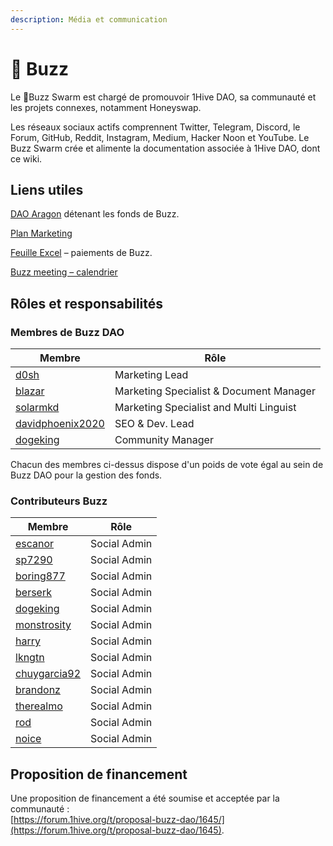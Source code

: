```yaml
---
description: Média et communication
---
```


# 🐝 Buzz

Le 🐝Buzz Swarm est chargé de promouvoir 1Hive DAO, sa communauté et les projets connexes, notamment Honeyswap.

Les réseaux sociaux actifs comprennent Twitter, Telegram, Discord, le Forum, GitHub, Reddit, Instagram, Medium, Hacker Noon et YouTube. Le Buzz Swarm crée et alimente la documentation associée à 1Hive DAO, dont ce wiki.

## Liens utiles

[DAO Aragon](https://aragon.1hive.org/#/buzzdao/) détenant les fonds de Buzz.

[Plan Marketing](https://drive.google.com/file/d/1giD4QcVfHNUaAwcXWqEdV4jI2CUSQH24/view)

[Feuille Excel](https://docs.google.com/spreadsheets/d/1UNrQMLVDWS-r7z6Z5MLNRSRP70f\_gjbG5DYVceDLrXU/edit#gid=0) – paiements de Buzz.

[Buzz meeting – calendrier](https://calendar.google.com/calendar/u/0/embed?src=c\_k77c78d1kdt9e1vpk2cvjcc7jg@group.calendar.google.com\&ctz)

## Rôles et responsabilités

### Membres de Buzz DAO

| Membre                                                                 | Rôle                                    |
| ---------------------------------------------------------------------- | --------------------------------------- |
| [d0sh](https://forum.1hive.org/u/d0sh/summary)                         | Marketing Lead                          |
| [blazar](https://forum.1hive.org/u/blazar/summary)                     | Marketing Specialist & Document Manager |
| [solarmkd](https://forum.1hive.org/u/solarmkd/summary)                 | Marketing Specialist and Multi Linguist |
| [davidphoenix2020](https://forum.1hive.org/u/davidphoenix2020/summary) | SEO & Dev. Lead                         |
| [dogeking](https://forum.1hive.org/u/dogeking/summary)                 | Community Manager                       |

Chacun des membres ci-dessus dispose d'un poids de vote égal au sein de Buzz DAO pour la gestion des fonds.

### Contributeurs Buzz&#x20;

| Membre                                                         | Rôle         |
| -------------------------------------------------------------- | ------------ |
| [escanor](https://forum.1hive.org/u/escanor/summary)           | Social Admin |
| [sp7290](https://forum.1hive.org/u/sp7290/summary)             | Social Admin |
| [boring877](https://forum.1hive.org/u/boring877/summary)       | Social Admin |
| [berserk](https://forum.1hive.org/u/berserk/summary)           | Social Admin |
| [dogeking](https://forum.1hive.org/u/dogeking/summary)         | Social Admin |
| [monstrosity](https://forum.1hive.org/u/monstrosity/summary)   | Social Admin |
| [harry](https://forum.1hive.org/u/harry/summary)               | Social Admin |
| [lkngtn](https://forum.1hive.org/u/lkngtn)                     | Social Admin |
| [chuygarcia92](https://forum.1hive.org/u/chuygarcia92/summary) | Social Admin |
| [brandonz](https://forum.1hive.org/u/brandonz/summary)         | Social Admin |
| [therealmo](https://forum.1hive.org/u/therealmo/summary)       | Social Admin |
| [rod](https://forum.1hive.org/u/rod/summary)                   | Social Admin |
| [noice](https://forum.1hive.org/u/noice/summary)               | Social Admin |

## Proposition de financement

Une proposition de financement a été soumise et acceptée par la communauté :\
[https://forum.1hive.org/t/proposal-buzz-dao/1645/](https://forum.1hive.org/t/proposal-buzz-dao/1645).
